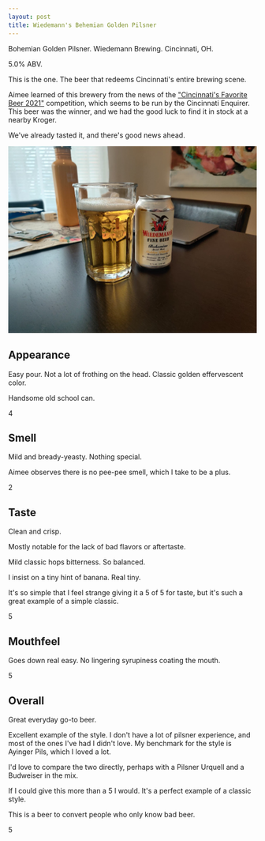 ```yaml
---
layout: post
title: Wiedemann's Behemian Golden Pilsner
---
```

Bohemian Golden Pilsner.
Wiedemann Brewing.
Cincinnati, OH.

5.0% ABV.

This is the one.
The beer that redeems Cincinnati's entire brewing scene.

Aimee learned of this brewery from the news of the ["Cincinnati's Favorite Beer 2021"][fav] competition,
which seems to be run by the Cincinnati Enquirer.
This beer was the winner,
and we had the good luck to find it in stock at a nearby Kroger.

We've already tasted it,
and there's good news ahead.

[fav]: https://www.cincinnati.com/story/entertainment/nightlife/bars-and-clubs/2021/03/28/cincinnatis-favorite-beer-2021-winner/4802323001/

<img class="beer-photo" src="/beer/images/2021-04-15-wiedemanns-bohemian-golden-pilsner.jpg"/>


## Appearance

Easy pour.
Not a lot of frothing on the head.
Classic golden effervescent color.

Handsome old school can.

4


## Smell

Mild and bready-yeasty.
Nothing special.

Aimee observes there is no pee-pee smell,
which I take to be a plus.

2


## Taste

Clean and crisp.

Mostly notable for the lack of bad flavors or aftertaste.

Mild classic hops bitterness.
So balanced.

I insist on a tiny hint of banana.
Real tiny.

It's so simple that I feel strange giving it a 5 of 5 for taste,
but it's such a great example of a simple classic.

5


## Mouthfeel

Goes down real easy.
No lingering syrupiness coating the mouth.

5


## Overall

Great everyday go-to beer.

Excellent example of the style.
I don't have a lot of pilsner experience,
and most of the ones I've had I didn't love.
My benchmark for the style is Ayinger Pils,
which I loved a lot.

I'd love to compare the two directly,
perhaps with a Pilsner Urquell and a Budweiser
in the mix.

If I could give this more than a 5 I would.
It's a perfect example of a classic style.

This is a beer to convert people who only know bad beer.

5
